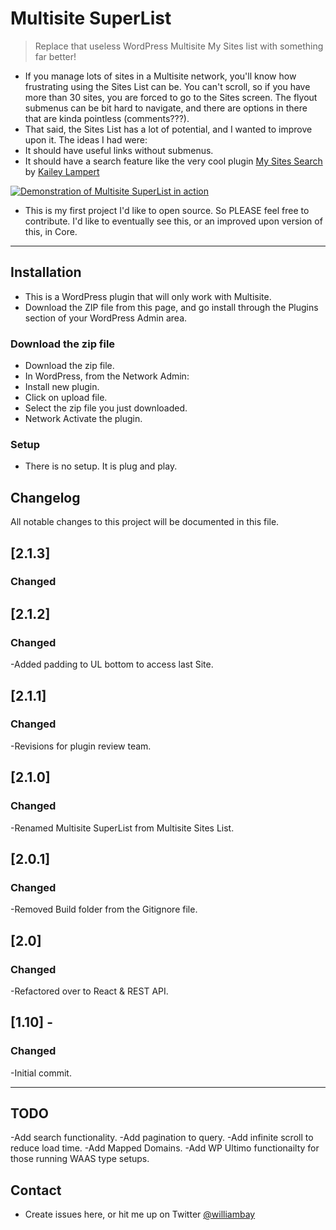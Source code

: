# Multisite SuperList

> Replace that useless WordPress Multisite My Sites list with something far better!

- If you manage lots of sites in a Multisite network, you'll know how frustrating using the Sites List can be. You can't scroll, so if you have more than 30 sites, you are forced to go to the Sites screen. The flyout submenus can be bit hard to navigate, and there are options in there that are kinda pointless (comments???).
- That said, the Sites List has a lot of potential, and I wanted to improve upon it. The ideas I had were:
- It should have useful links without submenus.
- It should have a search feature like the very cool plugin [My Sites Search](https://github.com/trepmal/my-sites-search) by [Kailey Lampert](https://github.com/trepmal)

[![Demonstration of Multisite SuperList in action](multisite-superlist.gif)]()

- This is my first project I'd like to open source. So PLEASE feel free to contribute. I'd like to eventually see this, or an improved upon version of this, in Core.

---

## Installation

- This is a WordPress plugin that will only work with Multisite.
- Download the ZIP file from this page, and go install through the Plugins section of your WordPress Admin area. 

### Download the zip file

- Download the zip file.
- In WordPress, from the Network Admin:
- Install new plugin.
- Click on upload file.
- Select the zip file you just downloaded.
- Network Activate the plugin.

### Setup

- There is no setup. It is plug and play.

## Changelog

All notable changes to this project will be documented in this file.


## [2.1.3]

### Changed

## [2.1.2]

### Changed

-Added padding to UL bottom to access last Site.

## [2.1.1]

### Changed

-Revisions for plugin review team.

## [2.1.0]

### Changed

-Renamed Multisite SuperList from Multisite Sites List.

## [2.0.1]

### Changed

-Removed Build folder from the Gitignore file.

## [2.0]

### Changed

-Refactored over to React & REST API.

## [1.10] -

### Changed

-Initial commit.

---

## TODO

-Add search functionality.
-Add pagination to query.
-Add infinite scroll to reduce load time.
-Add Mapped Domains.
-Add WP Ultimo functionailty for those running WAAS type setups.

## Contact

- Create issues here, or hit me up on Twitter [@williambay](https://twitter.com/williambay)
